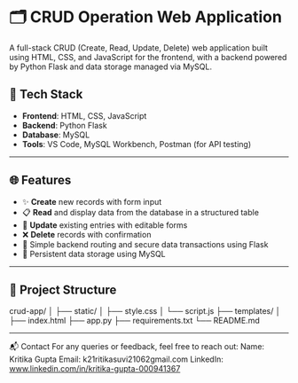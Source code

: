 # 🗂️ CRUD Operation Web Application

A full-stack CRUD (Create, Read, Update, Delete) web application built using HTML, CSS, and JavaScript for the frontend, with a backend powered by Python Flask and data storage managed via MySQL.

## 🔧 Tech Stack

- **Frontend**: HTML, CSS, JavaScript  
- **Backend**: Python Flask  
- **Database**: MySQL  
- **Tools**: VS Code, MySQL Workbench, Postman (for API testing)

---

## 🌐 Features

- ✨ **Create** new records with form input
- 📋 **Read** and display data from the database in a structured table
- 🔄 **Update** existing entries with editable forms
- ❌ **Delete** records with confirmation
- 🔐 Simple backend routing and secure data transactions using Flask
- 💾 Persistent data storage using MySQL

---

## 📁 Project Structure

crud-app/
│
├── static/
│ ├── style.css
│ └── script.js
├── templates/
│ ├── index.html
├── app.py
├── requirements.txt
└── README.md

---

📬 Contact
For any queries or feedback, feel free to reach out:
Name: Kritika Gupta
Email: k21ritikasuvi21062gmail.com
LinkedIn: www.linkedin.com/in/kritika-gupta-000941367

